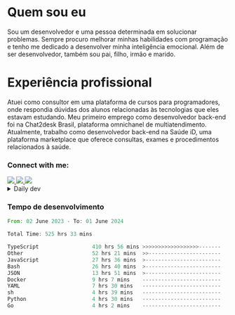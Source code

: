 # Quem sou eu
Sou um desenvolvedor e uma pessoa determinada em solucionar problemas. Sempre procuro melhorar minhas habilidades com programação e tenho me dedicado a desenvolver minha inteligência emocional. Além de ser desenvolvedor, também sou pai, filho, irmão e marido.

# Experiência profissional
Atuei como consultor em uma plataforma de cursos para programadores, onde respondia dúvidas dos alunos relacionadas às tecnologias que eles estavam estudando.
Meu primeiro emprego como desenvolvedor back-end foi na Chat2desk Brasil, plataforma omnichanel de multiatendimento.
Atualmente, trabalho como desenvolvedor back-end na Saúde iD, uma plataforma marketplace que oferece consultas, exames e procedimentos relacionados à saúde.

### Connect with me:
<a href="https://www.linkedin.com/in/theusmoreira" target="_blank" >
<img src="https://img.shields.io/badge/linkedin-%230077B5.svg?&style=for-the-badge&logo=linkedin&logoColor=white ">
</a>
<a href="https://www.instagram.com/matheus.s.moreira/" target="_blank">
<img src="https://img.shields.io/badge/instagram-%23E4405F.svg?&style=for-the-badge&logo=instagram&logoColor=white">
</a>
<a href="mailto:matheussm301@gmail.com"  target="_blank">
<img src="https://img.shields.io/badge/gmail-%23E4405F.svg?&style=for-the-badge&logo=gmail&logoColor=white">
</a>


<details>
  <summary>Daily dev </summary>
<p>
  <a href="https://app.daily.dev/matheussantos"><img src="https://github.com/matheus-santos-moreira/matheus-santos-moreira/blob/master/devcard.svg" width="200" alt="Matheus Santos's Dev Card"/></a>
 </p>
</details>

<h3>Tempo de desenvolvimento</h3>

<!--START_SECTION:waka-->

```rust
From: 02 June 2023 - To: 01 June 2024

Total Time: 525 hrs 33 mins

TypeScript                 410 hrs 56 mins >>>>>>>>>>>>>>>>>>-------   71.11 %
Other                      52 hrs 21 mins  >>-----------------------   09.06 %
JavaScript                 27 hrs 36 mins  >------------------------   04.78 %
Bash                       26 hrs 40 mins  >------------------------   04.61 %
JSON                       13 hrs 51 mins  >------------------------   02.40 %
Docker                     9 hrs 7 mins    -------------------------   01.58 %
YAML                       7 hrs 30 mins   -------------------------   01.30 %
sh                         4 hrs 39 mins   -------------------------   00.81 %
Python                     4 hrs 30 mins   -------------------------   00.78 %
Go                         4 hrs 2 mins    -------------------------   00.70 %
```

<!--END_SECTION:waka-->
